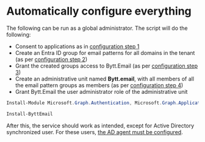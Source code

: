 # Automatically configure everything

The following can be run as a global administrator. The script will do the following:

- Consent to applications as in [configuration step 1](config-step1.md)
- Create an Entra ID group for email patterns for all domains in the tenant (as per [configuration step 2](config-step2.md))
- Grant the created groups access to Bytt.Email (as per [configuration step 3](config-step3.md))
- Create an administrative unit named **Bytt.email**, with all members of all the email pattern groups as members (as per [configuration step 4](config-step4.md))
- Grant Bytt.Email the user administrator role of the administrative unit

```PowerShell
Install-Module Microsoft.Graph.Authentication, Microsoft.Graph.Applications, Microsoft.Graph.Groups, Microsoft.Graph.Identity.SignIns, Microsoft.Graph.Identity.DirectoryManagement, Fortytwo.ByttEmail.Installation -Scope CurrentUser

Install-ByttEmail
```

After this, the service should work as intended, except for Active Directory synchronized user. For these users, [the AD agent must be configured](config-step5.md).